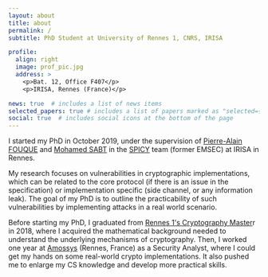 ```yaml
---
layout: about
title: about
permalink: /
subtitle: PhD Student at University of Rennes 1, CNRS, IRISA

profile:
  align: right
  image: prof_pic.jpg
  address: >
    <p>Bat. 12, Office F407</p>
    <p>IRISA, Rennes (France)</p>

news: true  # includes a list of news items
selected_papers: true # includes a list of papers marked as "selected={true}"
social: true  # includes social icons at the bottom of the page
---
```


I started my PhD in October 2019, under the supervision of [Pierre-Alain FOUQUE](https://www.di.ens.fr/~fouque/) and [Mohamed SABT](http://people.irisa.fr/Mohamed.Sabt/) in the [SPICY](https://spicy.irisa.fr/) team (former EMSEC) at IRISA in Rennes.

My research focuses on vulnerabilities in cryptographic implementations, which can be related to the core protocol (if there is an issue in the specification) or implementation specific (side channel, or any information leak). The goal of my PhD is to outline the practicability of such vulnerabilities by implementing attacks in a real world scenario.

Before starting my PhD, I graduated from [Rennes 1's Cryptography Master](https://formations.univ-rennes1.fr/master-mention-mathematiques-et-applications-parcours-mathematiques-de-linformation-cryptographie)r in 2018, where I acquired the mathematical background needed to understand the underlying mechanisms of cryptography. Then, I worked one year at [Amossys](https://www.amossys.fr/) (Rennes, France) as a Security Analyst, where I could get my hands on some real-world crypto implementations. It also pushed me to enlarge my CS knowledge and develop more practical skills.